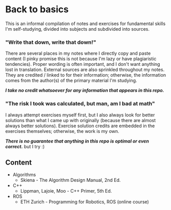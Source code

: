 # Back to basics

This is an informal compilation of notes and exercises for fundamental skills I'm self-studying, divided into subjects and subdivided into sources.

### "Write that down, write that down!"

There are several places in my notes where I directly copy and paste content (I pinky promise this is not because I'm lazy or have plagiaristic tendencies). Proper wording is often important, and I don't want anything lost in translation. External sources are also sprinkled throughout my notes. They are credited / linked to for their information; otherwise, the information comes from the author(s) of the primary material I'm studying. 

***I take no credit whatsoever for any information that appears in this repo.***

### "The risk I took was calculated, but man, am I bad at math"

I always attempt exercises myself first, but I also always look for better solutions than what I came up with originally (because there are almost always better solutions). Exercise solution credits are embedded in the exercises themselves; otherwise, the work is my own. 

***There is no guarantee that anything in this repo is optimal or even correct.*** but I try :)

## Content

- Algorithms
    - Skiena - The Algorithm Design Manual, 2nd Ed.
- C++
    - Lippman, Lajoie, Moo - C++ Primer, 5th Ed.
- ROS
    - ETH Zurich - Programming for Robotics, ROS (online course)
